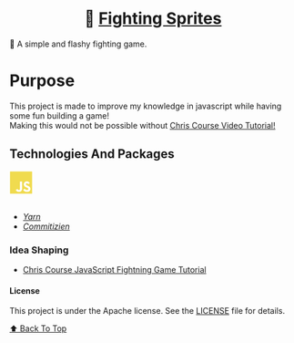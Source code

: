 <h1 id="Sprites" align="center">🤺 <a href="https://atomicfeast.github.io/FightningSprites/src/">Fighting Sprites</a></h1>

🤺 A simple and flashy fighting game.

<h1>Purpose</h1>
This project is made to improve my knowledge in javascript while having some fun building a game! <br> 
Making this would not be possible without <a target="_blank" href="https://www.youtube.com/watch?v=vyqbNFMDRGQ">Chris Course Video Tutorial!</a>

<h2>Technologies And Packages</h2>
<div style="display: inline"> 
  <a target="_blank" href="https://developer.mozilla.org/pt-BR/docs/Web/JavaScript">
    <img align="center" alt="JS" height="40" width="40" src="https://raw.githubusercontent.com/devicons/devicon/master/icons/javascript/javascript-plain.svg">
  </a>
</div> <br>
<br>

<ul>
  <li><a target="_blank" href="https://yarnpkg.com/"><i>Yarn</i></a></li>
  <li><a target="_blank" href="https://github.com/commitizen/cz-cli"><i>Commitizien</i></a></li>
</ul>

<h3>Idea Shaping</h3>
<ul>
  <li>
    <a target="_blank" href="https://www.youtube.com/watch?v=vyqbNFMDRGQ">Chris Course JavaScript Fightning Game Tutorial</a>
  </li>
</ul>

<h4>License</h4>

This project is under the Apache license. See the [LICENSE](LICENSE) file for details.

[⬆ Back To Top](#Sprites)<br>
